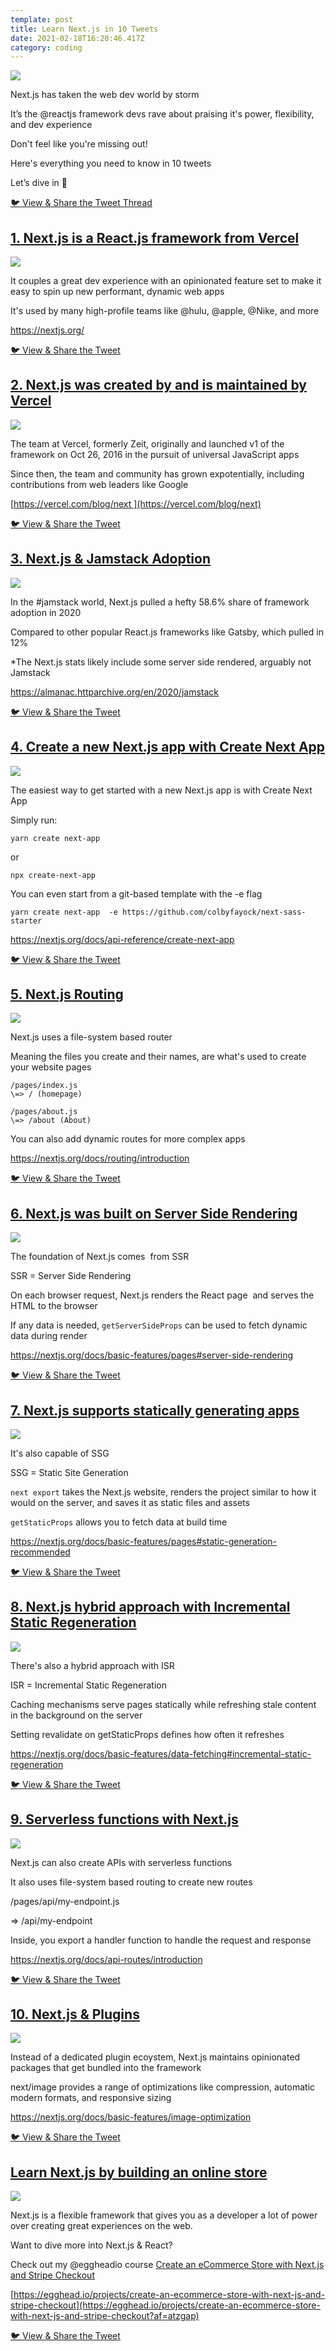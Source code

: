 ```yaml
---
template: post
title: Learn Next.js in 10 Tweets
date: 2021-02-18T16:20:46.417Z
category: coding
---
```

![](/assets/0-intro.jpg)

Next.js has taken the web dev world by storm

It’s the @reactjs framework devs rave about praising it's power, flexibility, and dev experience

Don't feel like you're missing out!

Here's everything you need to know in 10 tweets

Let’s dive in 🧵

[🐦 View & Share the Tweet Thread](https://twitter.com/colbyfayock/status/1362407526222995456)

## [1. Next.js is a React.js framework from Vercel](https://twitter.com/colbyfayock/status/1362407635904065543)

![](/assets/1.-next.js-is-a-react-framework.jpg)

It couples a great dev experience with an opinionated feature set to make it easy to spin up new performant, dynamic web apps

It's used by many high-profile teams like @hulu, @apple, @Nike, and more

<https://nextjs.org/>

[🐦 View & Share the Tweet](https://twitter.com/colbyfayock/status/1362407635904065543)

## [2. Next.js was created by and is maintained by Vercel](https://twitter.com/colbyfayock/status/1362407833342537729)

![](/assets/2.-vercel.jpg)

The team at Vercel, formerly Zeit, originally and launched v1 of the framework on Oct 26, 2016 in the pursuit of universal JavaScript apps

Since then, the team and community has grown expotentially, including contributions from web leaders like Google

[https://vercel.com/blog/next ](https://vercel.com/blog/next)

[🐦 View & Share the Tweet](https://twitter.com/colbyfayock/status/1362407833342537729)

## [3. Next.js & Jamstack Adoption](https://twitter.com/colbyfayock/status/1362408028767723522)

![](/assets/3.-jamstack-adoption.jpg)

In the #jamstack world, Next.js pulled a hefty 58.6% share of framework adoption in 2020

Compared to other popular React.js frameworks like Gatsby, which pulled in 12%

\*The Next.js stats likely include some server side rendered, arguably not Jamstack

<https://almanac.httparchive.org/en/2020/jamstack>

[🐦 View & Share the Tweet](https://twitter.com/colbyfayock/status/1362408028767723522)

## [4. Create a new Next.js app with Create Next App](https://twitter.com/colbyfayock/status/1362408221273694211)

![](/assets/4.-create-next-app.jpg)

The easiest way to get started with a new Next.js app is with Create Next App

Simply run:

```
yarn create next-app
```

or

```
npx create-next-app
```

You can even start from a git-based template with the -e flag

```
yarn create next-app  -e https://github.com/colbyfayock/next-sass-starter
```

<https://nextjs.org/docs/api-reference/create-next-app>

[🐦 View & Share the Tweet](https://twitter.com/colbyfayock/status/1362408221273694211)

## [5. Next.js Routing](https://twitter.com/colbyfayock/status/1362408377847054341)

![](/assets/5.-routing.jpg)

Next.js uses a file-system based router

Meaning the files you create and their names, are what's used to create your website pages

```
/pages/index.js
\=> / (homepage)

/pages/about.js
\=> /about (About)
```

You can also add dynamic routes for more complex apps

<https://nextjs.org/docs/routing/introduction>

[🐦 View & Share the Tweet](https://twitter.com/colbyfayock/status/1362408377847054341)

## [6. Next.js was built on Server Side Rendering](https://twitter.com/colbyfayock/status/1362408518066860032)

![](/assets/6.-ssr.jpg)

The foundation of Next.js comes  from SSR

SSR = Server Side Rendering

On each browser request, Next.js renders the React page  and serves the HTML to the browser

If any data is needed, `getServerSideProps` can be used to fetch dynamic data during render

<https://nextjs.org/docs/basic-features/pages#server-side-rendering>

[🐦 View & Share the Tweet](https://twitter.com/colbyfayock/status/1362408518066860032)

## [7. Next.js supports statically generating apps](https://twitter.com/colbyfayock/status/1362408735293997056)

![](/assets/7.-ssg.jpg)

It's also capable of SSG

SSG = Static Site Generation

`next export` takes the Next.js website, renders the project similar to how it would on the server, and saves it as static files and assets

`getStaticProps` allows you to fetch data at build time

<https://nextjs.org/docs/basic-features/pages#static-generation-recommended>

[🐦 View & Share the Tweet](https://twitter.com/colbyfayock/status/1362408735293997056)

## [8. Next.js hybrid approach with Incremental Static Regeneration](https://twitter.com/colbyfayock/status/1362408899123494913)

![](/assets/8.-isg.jpg)

There's also a hybrid approach with ISR

ISR = Incremental Static Regeneration

Caching mechanisms serve pages statically while refreshing stale content in the background on the server

Setting revalidate on getStaticProps defines how often it refreshes

<https://nextjs.org/docs/basic-features/data-fetching#incremental-static-regeneration>

[🐦 View & Share the Tweet](https://twitter.com/colbyfayock/status/1362408899123494913)

## [9. Serverless functions with Next.js](https://twitter.com/colbyfayock/status/1362409060281298948)

![](/assets/9.-api.jpg)

Next.js can also create APIs with serverless functions

It also uses file-system based routing to create new routes

/pages/api/my-endpoint.js

\=> /api/my-endpoint

Inside, you export a handler function to handle the request and response

<https://nextjs.org/docs/api-routes/introduction>

[🐦 View & Share the Tweet](https://twitter.com/colbyfayock/status/1362409060281298948)

## [10. Next.js & Plugins](https://twitter.com/colbyfayock/status/1362409214015131650)

![](/assets/10.-plugins-packages.jpg)

Instead of a dedicated plugin ecoystem, Next.js maintains opinionated packages that get bundled into the framework

next/image provides a range of optimizations like compression, automatic modern formats, and responsive sizing

<https://nextjs.org/docs/basic-features/image-optimization>

[🐦 View & Share the Tweet](https://twitter.com/colbyfayock/status/1362409214015131650)

## [Learn Next.js by building an online store](https://twitter.com/colbyfayock/status/1362409386891767816)

![](/assets/11.-course.jpg)

Next.js is a flexible framework that gives you as a developer a lot of power over creating great experiences on the web.

Want to dive more into Next.js & React?

Check out my @eggheadio course [Create an eCommerce Store with Next.js and Stripe Checkout](https://egghead.io/projects/create-an-ecommerce-store-with-next-js-and-stripe-checkout?af=atzgap)

[https://egghead.io/projects/create-an-ecommerce-store-with-next-js-and-stripe-checkout](https://egghead.io/projects/create-an-ecommerce-store-with-next-js-and-stripe-checkout?af=atzgap)

[🐦 View & Share the Tweet](https://twitter.com/colbyfayock/status/1362409386891767816)